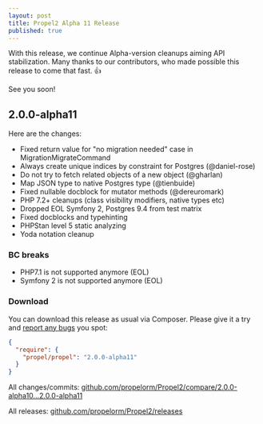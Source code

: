 ```yaml
---
layout: post
title: Propel2 Alpha 11 Release
published: true
---
```


With this release, we continue Alpha-version cleanups aiming API stabilization.
Many thanks to our contributors, who made possible this release to come that fast. 👍

See you soon!


<!-- more -->

## 2.0.0-alpha11

Here are the changes:

* Fixed return value for "no migration needed" case in MigrationMigrateCommand
* Always create unique indices by constraint for Postgres (@daniel-rose)
* Do not try to fetch related objects of a new object (@gharlan)
* Map JSON type to native Postgres type (@tienbuide)
* Fixed nullable docblock for mutator methods (@dereuromark)
* PHP 7.2+ cleanups (class visibility modifiers, native types etc)
* Dropped EOL Symfony 2, Postgres 9.4 from test matrix
* Fixed docblocks and typehinting
* PHPStan level 5 static analyzing
* Yoda notation cleanup


### BC breaks

* PHP7.1 is not supported anymore (EOL)
* Symfony 2 is not supported anymore (EOL)

### Download

You can download this release as usual via Composer. Please give it a try and [report any bugs](https://github.com/propelorm/Propel2/issues/new)
you spot:

```json
{
  "require": {
    "propel/propel": "2.0.0-alpha11"
  }
}
```

All changes/commits: [github.com/propelorm/Propel2/compare/2.0.0-alpha10...2.0.0-alpha11](https://github.com/propelorm/Propel2/compare/2.0.0-alpha10...2.0.0-alpha11)

All releases: [github.com/propelorm/Propel2/releases](https://github.com/propelorm/Propel2/releases)